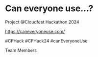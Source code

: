 # Can everyone use…?

Project @Cloudfest Hackathon 2024

https://caneveryoneuse.com/

#CFHack #CFHack24 #canEveryoneUse

Team Members
